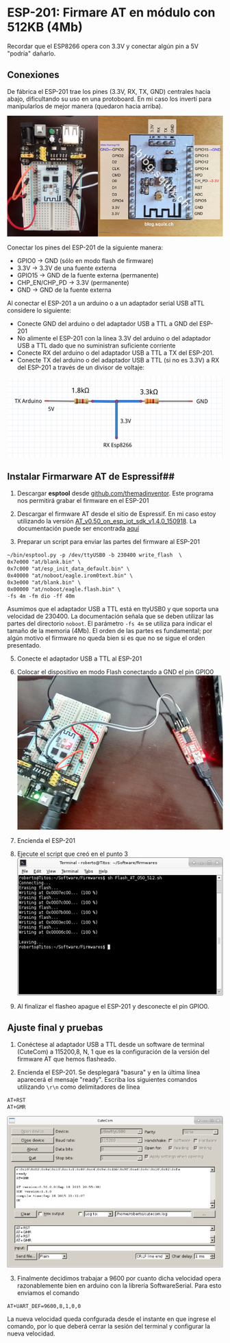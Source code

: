 # ESP-201: Firmare AT en módulo con 512KB (4Mb)

Recordar que el ESP8266 opera con 3.3V y conectar algún pin a 5V "podría" dañarlo.
## Conexiones ##

De fábrica el ESP-201 trae los pines (3.3V, RX, TX, GND) centrales hacia abajo, dificultando su uso en una protoboard. En mi caso los invertí para manipularlos de mejor manera (quedaron hacia arriba).

![](images/ESP201-1.png)

Conectar los pines del ESP-201 de la siguiente manera:

* GPIO0 -> GND  (sólo en modo flash de firmware)
* 3.3V -> 3.3V de una fuente externa
* GPIO15 -> GND de la fuente externa (permanente)
* CHP_EN/CHP_PD -> 3.3V (permanente)
* GND -> GND de la fuente externa

Al conectar el ESP-201 a un arduino o a un adaptador serial USB aTTL considere lo siguiente:

* Conecte GND del arduino o del adaptador USB a TTL a GND del ESP-201
* No alimente el ESP-201 con la línea 3.3V del arduino o del adaptador USB a TTL dado que no suministran suficiente corriente
* Conecte RX del arduino o del adaptador USB a TTL a TX del ESP-201.
* Conecte TX del arduino o del adaptador USB a TTL  (si no es 3.3V) a RX del ESP-201 a través de un divisor de voltaje:

![](images/DivisorDeVoltaje.png)

## Instalar Firmarware AT de Espressif##

1. Descargar **esptool** desde [github.com/themadinventor](https://github.com/themadinventor/esptool/). Este programa nos permitirá grabar el firmware en el ESP-201

2. Descargar el firmware AT desde el sitio de Espressif. En mi caso estoy utilizando la versión [AT_v0.50_on_esp_iot_sdk_v1.4.0_150918](http://bbs.espressif.com/viewtopic.php?f=46&t=1123). La documentación puede ser encontrada [aquí](http://bbs.espressif.com/viewtopic.php?f=51&t=1022)

3. Preparar un script para enviar las partes del firmware al ESP-201
```
~/bin/esptool.py -p /dev/ttyUSB0 -b 230400 write_flash  \
0x7e000 "at/blank.bin" \
0x7c000 "at/esp_init_data_default.bin" \
0x40000 "at/noboot/eagle.irom0text.bin" \
0x3e000 "at/blank.bin" \
0x00000 "at/noboot/eagle.flash.bin" \
-fs 4m -fm dio -ff 40m
```
Asumimos que el adaptador USB a TTL está en ttyUSB0 y que soporta una velocidad de 230400. La documentación señala que se deben utilizar las partes del directorio `noboot`. El parámetro `-fs 4m` se utiliza para indicar el tamaño de la memoria (4Mb). El orden de las partes es fundamental; por algún motivo el firmware no queda bien si es que no se sigue el orden presentado.

5. Conecte el adaptador USB a TTL al ESP-201

4. Colocar el dispositivo en modo Flash conectando a GND el pin GPIO0
![](images/ESP201-USB-TTL.png)

5. Encienda el ESP-201

6. Ejecute el script que creó en el punto 3
![](images/ESP201-Flashing.png)

7. Al finalizar el flasheo apague el ESP-201 y desconecte el pin GPIO0.


## Ajuste final y pruebas

1. Conéctese al adaptador USB a TTL desde un software de terminal (CuteCom) a 115200,8, N, 1 que es la configuración de la versión del firmware AT que hemos flasheado.

2. Encienda el ESP-201. Se desplegará "basura" y en la última línea aparecerá el mensaje "ready". Escriba los siguientes comandos utilizando `\r\n` como delimitadores de línea
```
AT+RST
AT+GMR
```
![](images/ESP201-CuteCom.png)

3. Finalmente decidimos trabajar a 9600 por cuanto dicha velocidad opera razonablemente bien en arduino con la librería SoftwareSerial. Para esto enviamos el comando
```
AT+UART_DEF=9600,8,1,0,0
```
La nueva velocidad queda confgurada desde el instante en que ingrese el comando, por lo que deberá cerrar la sesión del terminal y configurar la nueva velocidad.




